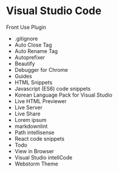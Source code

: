 # Visual Studio Code

Front Use Plugin

+ .gitignore
+ Auto Close Tag
+ Auto Rename Tag
+ Autoprefixer
+ Beautify
+ Debugger for Chrome
+ Guides
+ HTML Snippets
+ Javascript (ES6) code snippets
+ Korean Language Pack for Visual Studio
+ Live HTML Previewer
+ Live Server
+ Live Share
+ Lorem ipsum
+ markdownlint
+ Path intellisense
+ React code snippets
+ Todo
+ View in Browser
+ Visual Studio intellCode
+ Webstorm Theme


